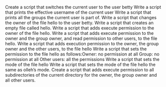 Create a script that switches the current user to the user betty
Write a script that prints the effective username of the current user
Write a script that prints all the groups the current user is part of.
Write a script that changes the owner of the file hello to the user betty.
Write a script that creates an empty file called hello.
Write a script that adds execute permission to the owner of the file hello.
Write a script that adds execute permission to the owner and the group owner, and read permission to other users, to the file hello.
Write a script that adds execution permission to the owner, the group owner and the other users, to the file hello
Write a script that sets the permission to the file hello as follows:Owner: no permission at all Group: no permission at all Other users: all the permissions
Write a script that sets the mode of the file hello
Write a script that sets the mode of the file hello the same as olleh’s mode.
Create a script that adds execute permission to all subdirectories of the current directory for the owner, the group owner and all other users. 
